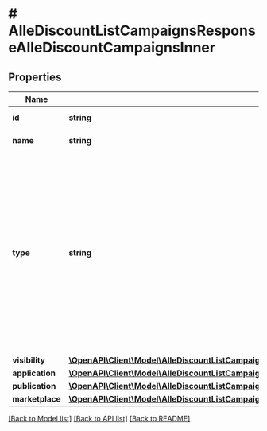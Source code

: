 # # AlleDiscountListCampaignsResponseAlleDiscountCampaignsInner

## Properties

Name | Type | Description | Notes
------------ | ------------- | ------------- | -------------
**id** | **string** | The id of the campaign. | [optional]
**name** | **string** | Name of the campaign. | [optional]
**type** | **string** | Field providing info about the type of the campaign. Two possible values:   - SOURCING - no additional requirements.   - DISCOUNT - requires price lower than the lowest from 30 days, created badge has crossed out price. | [optional]
**visibility** | [**\OpenAPI\Client\Model\AlleDiscountListCampaignsResponseAlleDiscountCampaignsInnerVisibility**](AlleDiscountListCampaignsResponseAlleDiscountCampaignsInnerVisibility.md) |  | [optional]
**application** | [**\OpenAPI\Client\Model\AlleDiscountListCampaignsResponseAlleDiscountCampaignsInnerApplication**](AlleDiscountListCampaignsResponseAlleDiscountCampaignsInnerApplication.md) |  | [optional]
**publication** | [**\OpenAPI\Client\Model\AlleDiscountListCampaignsResponseAlleDiscountCampaignsInnerPublication**](AlleDiscountListCampaignsResponseAlleDiscountCampaignsInnerPublication.md) |  | [optional]
**marketplace** | [**\OpenAPI\Client\Model\AlleDiscountListCampaignsResponseAlleDiscountCampaignsInnerMarketplace**](AlleDiscountListCampaignsResponseAlleDiscountCampaignsInnerMarketplace.md) |  | [optional]

[[Back to Model list]](../../README.md#models) [[Back to API list]](../../README.md#endpoints) [[Back to README]](../../README.md)

